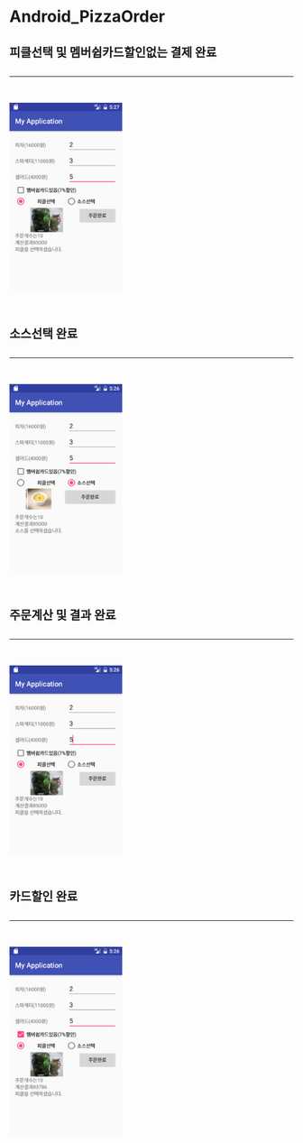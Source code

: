 # Android_PizzaOrder

<H2>피클선택 및 멤버쉽카드할인없는 결제 완료<H2>
<HR>
<br><img src = "https://github.com/ccc3132/Android_PizzaOrder/blob/master/app/src/main/java/Camera/%ED%94%BC%ED%81%B4%EC%84%A0%ED%83%9D%20%EB%B0%8F%20%EB%A9%A4%EB%B2%84%EC%89%BD%EC%B9%B4%EB%93%9C%ED%95%A0%EC%9D%B8%EC%97%86%EB%8A%94%20%EA%B2%B0%EC%A0%9C%20%EC%99%84%EB%A3%8C.png?raw=true" width=200>
<br><br>
<H2>소스선택 완료<H2>
<HR>
<br><img src = "https://github.com/ccc3132/Android_PizzaOrder/blob/master/app/src/main/java/Camera/%EC%86%8C%EC%8A%A4%EC%84%A0%ED%83%9D.png?raw=true" width=200>
<br><br>
<H2> 주문계산 및 결과 완료<H2>
<HR>
<br><img src = "https://github.com/ccc3132/Android_PizzaOrder/blob/master/app/src/main/java/Camera/%EC%A3%BC%EB%AC%B8%EA%B3%84%EC%82%B0%EB%B0%8F%20%EC%A3%BC%EB%AC%B8%EA%B3%84%EC%82%B0%EA%B2%B0%EA%B3%BC%20%EC%99%84%EB%A3%8C.png?raw=true" width=200>
<br><br>
<H2>카드할인 완료<H2>
<HR>
<br><img src = "https://github.com/ccc3132/Android_PizzaOrder/blob/master/app/src/main/java/Camera/%EC%B9%B4%EB%93%9C%ED%95%A0%EC%9D%B8.png?raw=true" width=200>
<br><br>
